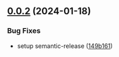 ## [0.0.2](https://github.com/IBM/project-python-sdk/compare/v0.0.1...v0.0.2) (2024-01-18)


### Bug Fixes

* setup semantic-release ([149b161](https://github.com/IBM/project-python-sdk/commit/149b1615207b2133577757f9e5e3e83ff08021e5))
